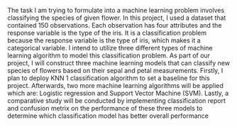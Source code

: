 The task I am trying to formulate into a machine learning problem involves classifying the species of
given flower. In this project, I used a dataset that contained 150 observations. Each observation has
four attributes and the response variable is the type of the iris. It is a classification problem because
the response variable is the type of iris, which makes it a categorical variable. I intend to utilize three
different types of machine learning algorithm to model this classification problem. As part of our
project, I will construct three machine learning models that can classify new species of flowers based
on their sepal and petal measurements. Firstly, I plan to deploy KNN 1 classification algorithm to set
a baseline for this project. Afterwards, two more machine learning algorithms will be applied which
are: Logistic regression and Support Vector Machine (SVM). Lastly, a comparative study will be
conducted by implementing classification report and confusion metrix on the performance of these
three models to determine which classification model has better overall performance
